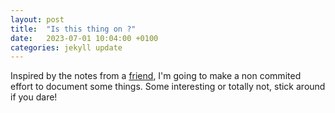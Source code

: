 ```yaml
---
layout: post
title:  "Is this thing on ?"
date:   2023-07-01 10:04:00 +0100
categories: jekyll update
---
```

Inspired by the notes from a [friend](https://antoniosilva.github.io/), I'm going to make a non commited effort to document some things.
Some interesting or totally not, stick around if you dare!
